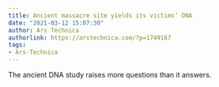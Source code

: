 ```yaml
---
title: Ancient massacre site yields its victims’ DNA
date: "2021-03-12 15:07:30"
author: Ars Technica
authorlink: https://arstechnica.com/?p=1749167
tags:
- Ars-Technica
---
```

The ancient DNA study raises more questions than it answers.